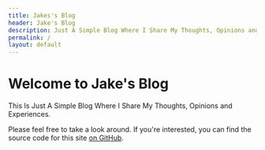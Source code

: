 ```yaml
---
title: Jakes's Blog
header: Jake's Blog
description: Just A Simple Blog Where I Share My Thoughts, Opinions and Experiences.
permalink: /
layout: default
---
```



# Welcome to Jake's Blog

This Is Just A Simple Blog Where I Share My Thoughts, Opinions and Experiences.

Please feel free to take a look around. If you're interested, you can find the source code for this site [on GitHub](https://github.com/Cosmic-Nomad/jakesblog).